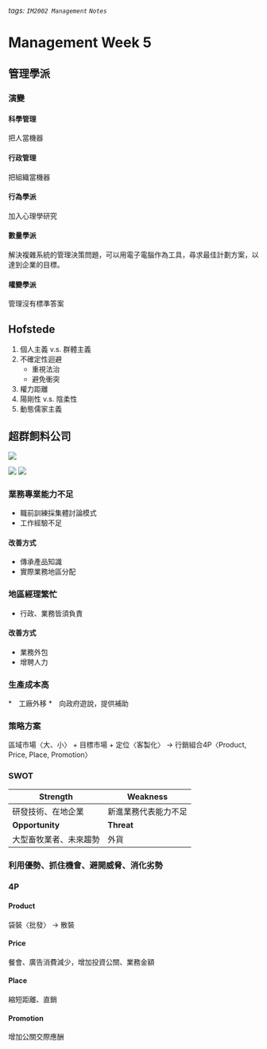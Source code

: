 ###### tags: `IM2002 Management` `Notes`
# Management Week 5
## 管理學派
### 演變
#### 科學管理
把人當機器
#### 行政管理
把組織當機器
#### 行為學派
加入心理學研究
#### 數量學派
解決複雜系統的管理決策問題，可以用電子電腦作為工具，尋求最佳計劃方案，以達到企業的目標。
#### 權變學派
管理沒有標準答案


## Hofstede
1. 個人主義 v.s. 群體主義
2. 不確定性迴避
    * 重視法治
    * 避免衝突 
4. 權力距離
5. 陽剛性 v.s. 陰柔性
6. 動態儒家主義


## 超群飼料公司
![](https://i.imgur.com/yPTeEE0.png)

![](https://i.imgur.com/oy3bV7O.png)
![](https://i.imgur.com/lNTpi28.png)

### 業務專業能力不足
* 職前訓練採集體討論模式
* 工作經驗不足
#### 改善方式
* 傳承產品知識
* 實際業務地區分配

### 地區經理繁忙
* 行政、業務皆須負責
#### 改善方式
* 業務外包
* 增聘人力

### 生產成本高
*　工廠外移
*　向政府遊說，提供補助

### 策略方案
區域市場〈大、小〉 + 目標市場 + 定位〈客製化〉 -> 行銷組合4P〈Product, Price, Place, Promotion〉

### SWOT
|Strength|Weakness|
|-|-|
|研發技術、在地企業|新進業務代表能力不足|
|**Opportunity**|**Threat**|
|大型畜牧業者、未來趨勢|外貨|

### 利用優勢、抓住機會、避開威脅、消化劣勢 

### 4P
#### Product
袋裝〈批發〉 -> 散裝
#### Price
餐會、廣告消費減少，增加投資公關、業務金額
#### Place
縮短距離、直銷
#### Promotion
增加公關交際應酬
